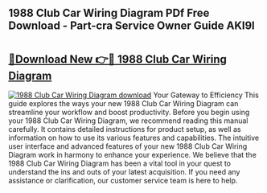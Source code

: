 ## 1988 Club Car Wiring Diagram PDf Free Download - Part-cra Service Owner Guide AKI9l

# <h2><a href="http://dfup4g.blite.top/?on=1988+Club+Car+Wiring+Diagram">🔗Download New 👉🔴 1988 Club Car Wiring Diagram</a></h2>

[![1988 Club Car Wiring Diagram download](https://i.imgur.com/lujVjoI.png)](http://dfup4g.blite.top/?on=1988+Club+Car+Wiring+Diagram)
Your Gateway to Efficiency This guide explores the ways your new 1988 Club Car Wiring Diagram can streamline your workflow and boost productivity. Before you begin using your 1988 Club Car Wiring Diagram, we recommend reading this manual carefully. It contains detailed instructions for product setup, as well as information on how to use its various features and capabilities. The intuitive user interface and advanced features of your new 1988 Club Car Wiring Diagram work in harmony to enhance your experience. We believe that the 1988 Club Car Wiring Diagram has been a vital tool in your quest to understand the ins and outs of your latest acquisition. If you need any assistance or clarification, our customer service team is here to help.
